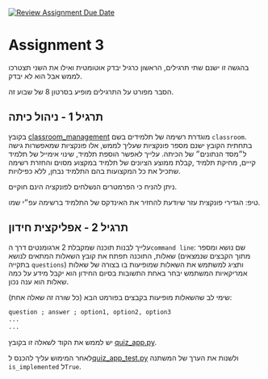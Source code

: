 [![Review Assignment Due Date](https://classroom.github.com/assets/deadline-readme-button-24ddc0f5d75046c5622901739e7c5dd533143b0c8e959d652212380cedb1ea36.svg)](https://classroom.github.com/a/-Fh_L3kO)
# Assignment 3

בהגשה זו ישנם שתי תרגילים, הראשון כרגיל יבדק אוטומטית ואילו את השני תצטרכו לממש אבל הוא לא יבדק.

הסבר מפורט על התרגילים מופיע בסרטון 8 של שבוע זה.

## תרגיל 1 - ניהול כיתה

בקובץ [classroom_management](./classroom_managment.py) מוגדרת רשימה של תלמידים בשם `classroom`. בתחתית הקובץ ישנם מספר פונקציות שעליך לממש, אלו פונקציות שמאפשרות גישה ל״מסד הנתונים״ של הכיתה. עלייך לאפשר הוספת תלמיד, שינוי אימייל של תלמיד קייים, מחיקת תלמיד ,קבלת ממוצע הציונים של תלמיד במקצוע מסוים והחזרת רשימה שתכיל את כל המקצועות בהם התלמיד נבחן, ללא כפילויות.

ניתן להניח כי הפרמטרים הנשלחים לפונקציה הינם חוקיים.

טיפ: הגדירי פונקצית עזר שיודעת להחזיר את האינדקס של התלמיד ברשימה עפ״י שמו.

## תרגיל 2 - אפליקצית חידון

עלייך לבנות תוכנה שמקבלת 2 ארגומנטים דרך ה`command line`: שם נושא ומספר שאלות, התוכנה תפתח את קובץ השאלות המתאים לנושא (מתוך הקבצים שנמצאים בתקייה `questions`) ותציג למשתמש את השאלות שמופיעות בו בצורה של שאלות אמריקאיות המשתמש יבחר באחת התשובות בסיום החידון הוא יקבל מידע על כמה שאלות הוא ענה נכון.

שימי לב שהשאלות מופיעות בקבצים בפורמט הבא (כל שורה זה שאלה אחת):

```txt
question ; answer ; option1, option2, option3
...
...
```

יש לממש את הקוד לשאלה זו בקובץ [quiz_app.py](./quiz_app.py).

לאחר המימוש עליך להכנס ל[quiz_app_test.py](./quiz_app_test.py) ולשנות את הערך של המשתנה `is_implemented` ל`True`.